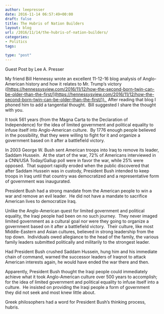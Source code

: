 ```yaml
---
author: leepresser
date: 2016-11-14 06:57:49+00:00
draft: false
title: The Hubris of Nation Builders
layout: blog
url: /2016/11/14/the-hubris-of-nation-builders/
categories:
- Politics
tags:

type: "post"
---
```


Guest Post by Lee A. Presser

My friend Bill Hennessy wrote an excellent 11-12-16 blog analysis of Anglo-American history and how it relates to Mr. Trump’s victory ([https://hennessysview.com/2016/11/12/how-the-second-born-twin-can-be-older-than-the-first/](https://hennessysview.com/2016/11/12/how-the-second-born-twin-can-be-older-than-the-first/)).  After reading that blog I phoned him to add a tangential thought.  Bill suggested I share the thought with you.

It took 561 years (from the Magna Carta to the Declaration of Independence) for the idea of limited government and political equality to infuse itself into Anglo-American culture.  By 1776 enough people believed in the possibility, that they were willing to fight for it and organize a government based on it after a battlefield victory.

In 2003 George W. Bush sent American troops into Iraq to remove its leader, Saddam Hussein.  At the start of the war, 72% of Americans interviewed in a CNN/USA Today/Gallup poll were in favor the war, while 25% were opposed.  That support rapidly eroded when the public discovered that after Saddam Hussein was in custody, President Bush intended to keep troops in Iraq until that country was democratized and a representative form of government was inaugurated.

President Bush had a strong mandate from the American people to win a war and remove an evil leader.  He did not have a mandate to sacrifice American lives to democratize Iraq.

Unlike the Anglo-American quest for limited government and political equality, the Iraqi people had been on no such journey.  They never imaged limited government as a cultural goal nor were they going to organize a government based on it after a battlefield victory.  Their culture, like most Middle-Eastern and Asian cultures, believed in strong leadership from the top down.  Individuals owed allegiance to the head of the family, the various family leaders submitted politically and militarily to the strongest leader.

Had President Bush crushed Saddam Hussein, hung him and his immediate chain of command, warned the successor leaders of Iraqnot to attack American interests again, he would have ended the war there and then.

Apparently, President Bush thought the Iraqi people could immediately achieve what it took Anglo-American culture over 500 years to accomplish; for the idea of limited government and political equality to infuse itself into a culture.  He insisted on providing the Iraqi people a form of government they did not seek and most knew little about.

Greek philosophers had a word for President Bush’s thinking process, hubris.
